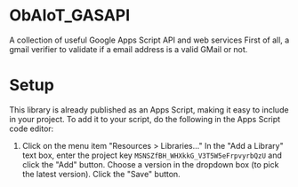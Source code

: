 # ObAIoT_GASAPI
A collection of useful Google Apps Script API and web services
First of all, a gmail verifier to validate if a email address is a valid GMail or not.

# Setup
This library is already published as an Apps Script, making it easy to include in your project. To add it to your script, do the following in the Apps Script code editor:
1. Click on the menu item "Resources > Libraries..."
In the "Add a Library" text box, enter the project key ```MSNSZfBH_WHXkkG_V3T5W5eFrpvyrbQzU``` and click the "Add" button.
Choose a version in the dropdown box (to pick the latest version).
Click the "Save" button.
